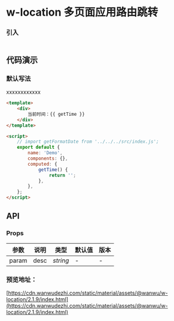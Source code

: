 # w-location 多页面应用路由跳转

### 引入

``` javascript

```

## 代码演示

### 默认写法

xxxxxxxxxxxx
 
``` html
<template>
    <div>
        当前时间：{{ getTime }}
    </div>
</template>

<script>
    // import getFormatDate from '../../../src/index.js';
    export default {
        name: 'Demo',
        components: {},
        computed: {
            getTime() {
                return '';
            },
        },
    };
</script>

```


## API

### Props

| 参数 | 说明 | 类型 | 默认值 | 版本 |
|------|------|------|------|------|
|param|desc| *string* | - | - |

### 预览地址：
[https://cdn.wanwudezhi.com/static/material/assets/@wanwu/w-location/2.1.9/index.html](https://cdn.wanwudezhi.com/static/material/assets/@wanwu/w-location/2.1.9/index.html)